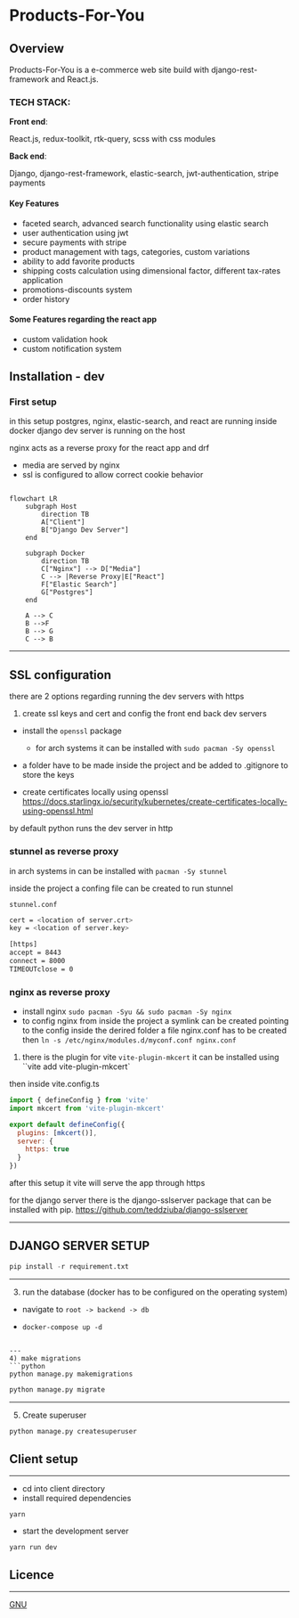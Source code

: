 # Products-For-You

## Overview

Products-For-You is a e-commerce web site build with django-rest-framework and React.js.

### TECH STACK:

  **Front end**:

  React.js, redux-toolkit, rtk-query, scss with css modules

  **Back end**:

  Django, django-rest-framework, elastic-search, jwt-authentication, stripe payments

#### Key Features

- faceted search, advanced search functionality using elastic search
- user authentication using jwt
- secure payments with stripe
- product management with tags, categories, custom variations
- ability to add favorite products
- shipping costs calculation using dimensional factor, different tax-rates application
- promotions-discounts system
- order history


#### Some Features regarding the react app
- custom validation hook
- custom notification system


## Installation - dev

### First setup

in this setup postgres, nginx, elastic-search, and react are running inside docker
django dev server is running on the host

nginx acts as a reverse proxy for the react app and drf

- media are served by nginx
- ssl is configured to allow correct cookie behavior


```mermaid

flowchart LR
    subgraph Host
        direction TB
        A["Client"]
        B["Django Dev Server"]
    end

    subgraph Docker
        direction TB
        C["Nginx"] --> D["Media"]
        C --> |Reverse Proxy|E["React"]
        F["Elastic Search"]
        G["Postgres"]
    end

    A --> C
    B -->F
    B --> G
    C --> B

```

---

## SSL configuration


there are 2 options regarding running the dev servers with https

1) create ssl keys and cert and config the front end back dev servers

  -  install the ``openssl`` package
      - for arch systems it can be installed with ``sudo pacman -Sy openssl``

  - a folder have to be made inside the project and be added to .gitignore
    to store the keys

  - create certificates locally using openssl
  https://docs.starlingx.io/security/kubernetes/create-certificates-locally-using-openssl.html



  by default python runs the dev server in http

  ### stunnel as reverse proxy

  in arch systems in can be installed with ``pacman -Sy stunnel``

  inside the project a confing file can be created to run stunnel

  ``stunnel.conf``

  ```bash
  cert = <location of server.crt>
  key = <location of server.key>

  [https]
  accept = 8443
  connect = 8000
  TIMEOUTclose = 0

  ```

### nginx as reverse proxy

- install nginx ``sudo pacman -Syu && sudo pacman -Sy nginx``
- to config nginx from inside the project a symlink can be created pointing to the config
  inside the derired folder a file nginx.conf has to be created
  then
  ``ln -s /etc/nginx/modules.d/myconf.conf nginx.conf``



 1) there is the  plugin for vite ``vite-plugin-mkcert``
it can be installed using ``vite add vite-plugin-mkcert`

then inside vite.config.ts

 ```js
 import { defineConfig } from 'vite'
 import mkcert from 'vite-plugin-mkcert'

 export default defineConfig({
   plugins: [mkcert()],
   server: {
     https: true
   }
 })
```
after this setup it vite will serve the app through https


for the django server there is the django-sslserver package that can be installed with pip.
https://github.com/teddziuba/django-sslserver







---

## DJANGO SERVER SETUP


[^1]: (inside the root of the project)
```python
pip install -r requirement.txt
```
---
3) run the database (docker has to be configured on the operating system)

- navigate to  ``root -> backend -> db``

- ```shell
  docker-compose up -d
```

---
4) make migrations
```python
python manage.py makemigrations
```

```python
python manage.py migrate
```
---
5) Create superuser

```bash
python manage.py createsuperuser
```

## Client setup
---
- cd into client directory
- install required dependencies

``yarn``

- start the development server

``yarn run dev``


## Licence
---
[GNU](https://www.gnu.org/licenses/gpl-3.0.html)
